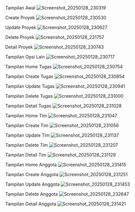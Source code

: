 Tampilan Awal
![Screenshot_20250128_230319](https://github.com/user-attachments/assets/02c1dc6d-a951-474c-8df9-f92358d66e66)

Create Proyek
![Screenshot_20250128_230530](https://github.com/user-attachments/assets/37108aba-cb50-49f3-ac98-7a68052d193f)

Update Proyek
![Screenshot_20250128_230627](https://github.com/user-attachments/assets/3c280f5a-9d84-4f0d-9c1f-767a94241d2a)

Delete Proyek
![Screenshot_20250128_231757](https://github.com/user-attachments/assets/b8ba1206-e32d-4fdd-b75d-83c95b700b79)

Detail Proyek
![Screenshot_20250128_230743](https://github.com/user-attachments/assets/8ea2eb0d-43ff-4a67-95ba-517709a41684)

Tampilan Opsi Lain
![Screenshot_20250128_230717](https://github.com/user-attachments/assets/d8b54e78-da25-4923-946e-d5df96eaabc1)

Tampilan Home Tugas
![Screenshot_20250128_230754](https://github.com/user-attachments/assets/2441e1b5-d416-477d-8070-b1497a76da63)

Tampilan Create Tugas
![Screenshot_20250128_230854](https://github.com/user-attachments/assets/377b239a-57ab-49db-ba1b-4cb1d62bf237)

Tampilan Update Tugas
![Screenshot_20250128_230941](https://github.com/user-attachments/assets/40a646fa-6318-49ee-8ab5-ef5f53b54c38)

Tampilan Delete Tugas
![Screenshot_20250128_231000](https://github.com/user-attachments/assets/4e00caba-d68d-4053-bf05-6b4862037be2)

Tampilan Detail Tugas
![Screenshot_20250128_231028](https://github.com/user-attachments/assets/46ab85c2-69f9-483c-8308-781c6ae4e0bc)

Tampilan Home Tim
![Screenshot_20250128_231047](https://github.com/user-attachments/assets/b5937eb2-8460-408f-b722-57b26bd7fb69)

Tampilan Create Tim
![Screenshot_20250128_231056](https://github.com/user-attachments/assets/80cac592-4036-4b23-9faa-921d01457636)

Tampilan Update Tim
![Screenshot_20250128_231137](https://github.com/user-attachments/assets/ed456361-523b-40b2-948e-5af81e812d36)

Tampilan Delete Tim
![Screenshot_20250128_231207](https://github.com/user-attachments/assets/35b1aa7c-f51f-46a3-bac0-60da0511d7e3)

Tampilan Detail Tim 
![Screenshot_20250128_231129](https://github.com/user-attachments/assets/454163d1-8f9b-4944-a633-b044d2d8eb77)

Tampilan Home Anggota
![Screenshot_20250128_231415](https://github.com/user-attachments/assets/5fa80c20-3d41-4083-b538-235b7f5cb0fe)

Tampilan Create Anggota
![Screenshot_20250128_231251](https://github.com/user-attachments/assets/bcbfbae1-f0e7-4477-a64d-026deacbc6bf)

Tampilan Update Anggota
![Screenshot_20250128_231453](https://github.com/user-attachments/assets/19a839a5-fc4c-4c47-8b13-c76b786fdfbf)

Tampilan Delete Anggota
![Screenshot_20250128_232647](https://github.com/user-attachments/assets/823ef853-352b-4290-9d78-aa1ad76c3a07)

Tampilan Detail Anggota
![Screenshot_20250128_231421](https://github.com/user-attachments/assets/4564d53d-0da8-40d2-9499-7ac4a39302ca)

